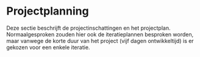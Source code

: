 # Projectplanning

Deze sectie beschrijft de projectinschattingen en het projectplan. Normaalgesproken zouden hier ook de iteratieplannen besproken worden, maar vanwege de korte duur van het project (vijf dagen ontwikkeltijd) is er gekozen voor een enkele iteratie.

